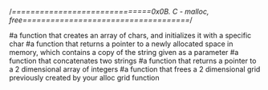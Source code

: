 /*==============================0x0B. C - malloc, free====================================*/

#a function that creates an array of chars, and initializes it with a specific char
#a function that returns a pointer to a newly allocated space in memory, which contains a copy of the string given as a parameter
#a function that concatenates two strings
#a function that returns a pointer to a 2 dimensional array of integers
#a function that frees a 2 dimensional grid previously created by your alloc grid function

